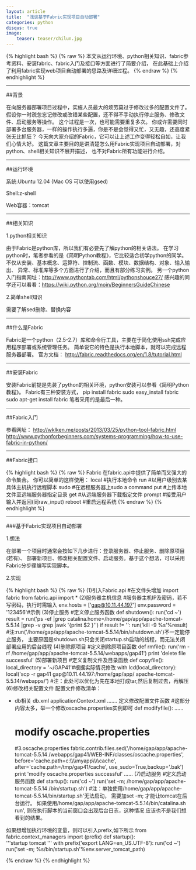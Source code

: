 ```yaml
---                                                                                                                                                                                                       
layout: article
title:  "浅谈基于Fabric实现项目自动部署"
categories: python
disqus: true
image:
    teaser: teaser/chilun.jpg
---
```


{% highlight bash %}
{% raw %}
本文从运行环境、python相关知识、fabric参考资料、安装fabric、fabric入门及接口等方面进行了简要介绍，
在此基础上介绍了利用fabric实现web项目自动部署的思路及详细过程。
{% endraw %}
{% endhighlight %} 

---

##背景

在向服务器部署项目过程中，实施人员最大的烦劳莫过于修改过多的配置文件了。 假设你一时疏忽忘记修改或改错某些配置，还不得不手动执行停止服务、修改文件、启动服务等操作。 这个过程是一次，也可能需要重复多次。 你或许需要同时部署多台服务器，一样的操作执行多遍，你是不是会觉得又忙，又无趣，还高度紧张无比抓狂？ 今天向大家介绍的Fabric，它可以让上述工作变得轻松自如，让我们心情大好。 这篇文章主要目的是讲清楚怎么用Fabric实现项目自动部署，对python、shell相关知识不展开描述， 也不对Fabric所有功能进行介绍。

---

##运行环境

系统:Ubuntu 12.04 
(Mac OS 可以使用gsed)

Shell:z-shell

Web容器：tomcat

---

##相关知识

1.python相关知识

由于Fabric是python库，所以我们有必要先了解python的相关语法。 在学习python时，笔者参看的是《简明Python教程》，它比较适合初学python的同学。 不仅从安装、基本概念、运算符、控制流、函数、模块、数据结构、对象、输入输出、 异常、标准库等多个方面进行了介绍，而且有部分练习实例。 另一个python入门指南网址：http://www.pythontab.com/html/pythonshouce27/ 感兴趣的同学还可以看看：https://wiki.python.org/moin/BeginnersGuideChinese

2.简单shell知识

需要了解sed删除、替换内容

---

##什么是Fabric

Fabric是一个python（2.5-2.7）库和命令行工具，主要在于简化使用ssh完成应用程序部署或系统管理任务。 简单说它的特色是执行本地脚本，就可以完成远程服务器部署。 官方文档： http://fabric.readthedocs.org/en/1.8/tutorial.html

---

##安装Fabric

安装Fabric前提是先装了python的相关环境，python安装可以参看《简明Python教程》。 Fabric有三种安装方式， pip install fabric sudo easy_install fabric sudo apt-get install fabric 笔者采用的是最后一种。

---

##Fabric入门

参看网址： http://wklken.me/posts/2013/03/25/python-tool-fabric.html http://www.pythonforbeginners.com/systems-programming/how-to-use-fabric-in-python/

---

##Fabric接口

{% highlight bash %}
{% raw %}
Fabric 在fabric.api中提供了简单而又强大的命令集合。 你可以简单的这样使用：
local #执行本地命令
run #以用户级别去某具体主机执行远程脚本
sudo #在远程服务器上sudo a command
put #上传本地文件至远端服务器指定目录
get #从远端服务器下载指定文件
prompt #接受用户输入并返回(同raw_input)
reboot #重启远程系统
{% endraw %}
{% endhighlight %}

---

###基于Fabric实现项目自动部署

1.想法

在部署一个项目时通常会按如下几步进行：登录服务器、停止服务、删除原项目(若有)、 部署新项目、修改相关配置文件、启动服务。基于这个想法，可以采用Fabric分步骤编写实现脚本。

2.实现

{% highlight bash %}
{% raw %}
(1)引入Fabric.api
#在文件头增加 import fabric from fabric.api import *
(2)服务器主机信息
#服务器主机IP及密码，若不写密码，执行时需输入 env.hosts = ['gap@10.11.44.197'] env.password = '123456'#示例
(3)停止服务
#定义停止服务函数
def shutdown():
    run('cd ~')
    result = run('ps -ef |grep catalina.home=/home/gap/app/apache-tomcat-5\.5\.14 |grep -v grep |awk \'{print $2 }\'')
    if result != '':
        run('kill -9 %s'%result)
    #注:run('/home/gap/app/apache-tomcat-5.5.14/bin/shutdown.sh')不一定能停止服务， 主要原因是shutdown.sh只会关闭startup.sh启动的线程，而无法关闭部署应用的后台线程
(4)删除原项目
#定义删除原项目函数 
def rmfile(): 
    run('rm -rf /home/gap/app/apache-tomcat-5\.5\.14/webapps/gap41') 
    print 'delete file successful'
(5)部署新项目
#定义复制文件及目录函数 
def copyfile(): 
    local_directory = '~/GAP41'#根据实际情况修改 with lcd(local_directory): 
    local('scp -r gap41 gap@10\.11\.44\.197:/home/gap/app/ apache-tomcat-5\.5\.14/webapps/') #注：此处可以优化为先在本地打成tar,然后复制过去，再解压
(6)修改相关配置文件
配置文件修改清单：
   - db相关
     db.xml
     applicationContext.xml
     .......
     定义修改配置文件函数
     #这部分内容太多，举一个修改oscache.properties实例即可
     def modifyfile():
        ...... 
        # modify oscache.properties 
        #3.oscache.properties 
        fabric.contrib.files.sed('/home/gap/app/apache-tomcat-5.5.14 /webapps/gap41/WEB-INF/classes/oscache\.properties', before='cache\.path=c:\\\\\\\\myapp\\\\\\\\cache', after='cache\.path=/tmp/gap41/cache', use_sudo=True,backup='.bak')
        print 'modify oscache.properties successful' ......
(7)启动服务
#定义启动服务函数 def startup(): run('cd ~') run('set -m; /home/gap/app/apache-tomcat-5.5.14 /bin/startup\.sh') #注：单独使用/home/gap/app/apache-tomcat-5.5.14/bin/startup\.sh'无法启动， 需要加set -m; 才能让tomcat在后台运行。 如果使用/home/gap/app/apache-tomcat-5.5.14/bin/catalina\.sh run', 则在执行脚本的当前窗口会出现后台日志，这种情况 应该也不是我们想看到的结果。
 
如果想增加执行环境的变量，则可以引入prefix,如下所示
from fabric.context_managers import (prefix)
def startup():                                                                                                  
    '''startup tomcat '''
    with prefix('export LANG=en_US.UTF-8'):
    run('cd ~')
    run('set -m; %s/bin/startup\.sh'%env.server_tomcat_path)

{% endraw %}
{% endhighlight %}






